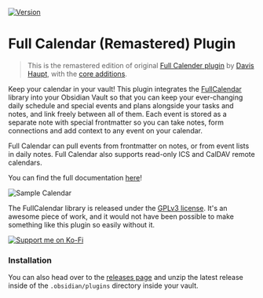 
<!-- ![Obsidian Downloads](https://img.shields.io/badge/dynamic/json?logo=obsidian&color=%23483699&label=downloads&query=%24%5B%22obsidian-full-calendar%22%5D.downloads&url=https%3A%2F%2Fraw.githubusercontent.com%2Fobsidianmd%2Fobsidian-releases%2Fmaster%2Fcommunity-plugin-stats.json) -->
[![Version](https://img.shields.io/badge/Version-v_0.11.4-blue)](https://youfoundjk.github.io/Time-Analyser-Full-Calender/)

# Full Calendar (Remastered) Plugin

> This is the remastered edition of original [Full Calender plugin](https://github.com/obsidian-community/obsidian-full-calendar) by [Davis Haupt](https://davi.sh/), with the [core additions](https://youfoundjk.github.io/plugin-full-calendar/whats_new/).

Keep your calendar in your vault! This plugin integrates the [FullCalendar](https://github.com/fullcalendar/fullcalendar) library into your Obsidian Vault so that you can keep your ever-changing daily schedule and special events and plans alongside your tasks and notes, and link freely between all of them. Each event is stored as a separate note with special frontmatter so you can take notes, form connections and add context to any event on your calendar.

Full Calendar can pull events from frontmatter on notes, or from event lists in daily notes. Full Calendar also supports read-only ICS and CalDAV remote calendars.

You can find the full documentation [here](https://youfoundjk.github.io/plugin-full-calendar/)!

![Sample Calendar](https://raw.githubusercontent.com/YouFoundJK/plugin-full-calendar/main/docs/assets/sample-calendar.png)

The FullCalendar library is released under the [GPLv3 license](https://fullcalendar.io/license). It's an awesome piece of work, and it would not have been possible to make something like this plugin so easily without it.

[![Support me on Ko-Fi](https://ko-fi.com/img/githubbutton_sm.svg)](https://ko-fi.com/youfoundjk)

### Installation

You can also head over to the [releases page](https://github.com/YouFoundJK/plugin-full-calendar/releases/latest) and unzip the latest release inside of the `.obsidian/plugins` directory inside your vault.